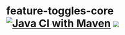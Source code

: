 # feature-toggles-core [![Java CI with Maven](https://github.com/frjufvjn/feature-toggles-core/actions/workflows/maven.yml/badge.svg)](https://github.com/frjufvjn/feature-toggles-core/actions/workflows/maven.yml) [![](https://jitpack.io/v/frjufvjn/feature-toggles-core.svg)](https://jitpack.io/#frjufvjn/feature-toggles-core)
